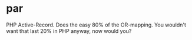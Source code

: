 # par
PHP Active-Record. Does the easy 80% of the OR-mapping. You wouldn't want that last 20% in PHP anyway, now would you? 
